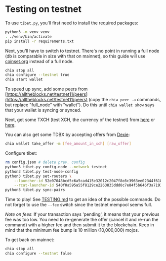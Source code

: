 # Testing on testnet

To use `tibet.py`, you'll first need to install the required packages:

```bash
python3 -m venv venv
. ./venv/bin/activate
pip install -r requirements.txt
```

Next, you'll have to switch to testnet. There's no point in running a full node (db is comparable in size with that on mainnet), so this guide will use [coinset.org](https://www.coinset.org/) instead of a full node.

```bash
chia stop all
chia configure --testnet true
chia start wallet
```

To speed up sync, add some peers from [https://alltheblocks.net/testnet11/peers](https://alltheblocks.net/testnet11/peers) (copy the `chia peer -a` commands, but replace "full_node" with "wallet"). Do this until `chia wallet show` says that your wallet is syncing or synced.

Next, get some TXCH (test XCH, the currency of the testnet) from [here](https://xchdev.com/#!faucet.md) or [here](https://testnet11-faucet.chia.net/).

You can also get some TDBX by accepting offers from [Dexie](https://testnet.dexie.space/offers/TDBX/TXCH):
```bash
chia wallet take_offer -m [fee_amount_in_xch] [raw_offer]
```

Configure tibet:
```bash
rm config.json # delete prev. config
python3 tibet.py config-node --network testnet
python3 tibet.py test-node-config
python3 tibet.py set-routers \
    --launcher-id 52e07048bcd5c6a5cad415e32012c2047f8e8c3963ee02344f61804c6543dfc6 \
    --rcat-launcher-id 540f0a595a55f8129ce2263835ddd0c7e84f5b646f3a7191e4a2108e749e95b9
python3 tibet.py sync-pairs
```

Time to play! See [TESTING.md](TESTING.md) to get an idea of the possible commands. Do not forget to use the `--fee` switch since the testnet mempool seems full.

*Note on fees*: If your transaction says 'pending', it means that your previous fee was too low. You need to re-generate the offer (cancel it and re-run the command) with a higher fee and then submit it to the blockchain. Keep in mind that the minimum fee bump is 10 million (10,000,000) mojos.

To get back on mainnet:
```bash
chia stop all
chia configure --testnet false
```
